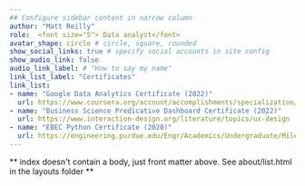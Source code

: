 ```yaml
---
## Configure sidebar content in narrow column
author: "Matt Reilly"
role:  <font size="5"> Data analyst</font> 
avatar_shape: circle # circle, square, rounded
show_social_links: true # specify social accounts in site config
show_audio_link: false
audio_link_label: # "How to say my name"
link_list_label: "Certificates" 
link_list:
- name: "Google Data Analytics Certificate (2022)"
  url: https://www.coursera.org/account/accomplishments/specialization/certificate/KPAXN5WX9QFT
- name: "Business Science Predicative Dashboard Certificate (2022)"
  url: https://www.interaction-design.org/literature/topics/ux-design
- name: "EBEC Python Certificate (2020)"
  url: https://engineering.purdue.edu/Engr/Academics/Undergraduate/Milestones/EBEC_Entry-Level_Python_Programming/2020/Spring/xTkS2PSeFlCHLRNqeZbOGQ.png
---
```


** index doesn't contain a body, just front matter above.
See about/list.html in the layouts folder **

